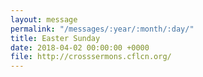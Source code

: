```yaml
---
layout: message
permalink: "/messages/:year/:month/:day/"
title: Easter Sunday
date: 2018-04-02 00:00:00 +0000
file: http://crosssermons.cflcn.org/
---
```

